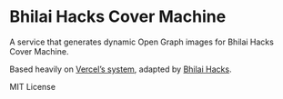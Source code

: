 # Bhilai Hacks Cover Machine

A service that generates dynamic Open Graph images for Bhilai Hacks Cover Machine.

Based heavily on [Vercel’s system](https://vercel.com/blog/social-og-image-cards-as-a-service), adapted by [Bhilai Hacks](https://bhilaihacks.netlfiy.app).

MIT License
